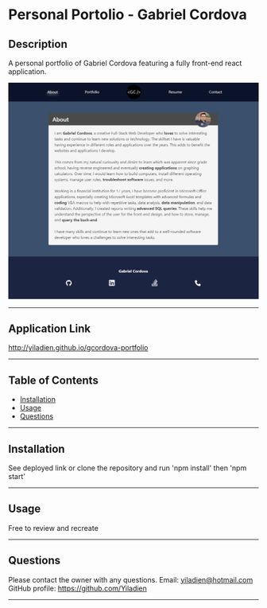 # Personal Portolio - Gabriel Cordova

## Description

A personal portfolio of Gabriel Cordova featuring a fully front-end react application.

![Display of the delete user route and result](./src/assets/sample-pic.jpg)

---

## Application Link

http://yiladien.github.io/gcordova-portfolio

---

## Table of Contents

- [Installation](#installation)
- [Usage](#usage)
- [Questions](#questions)

---

## Installation

See deployed link or clone the repository and run 'npm install' then 'npm start'

---

## Usage

Free to review and recreate

---

## Questions

Please contact the owner with any questions.
Email: yiladien@hotmail.com
GitHub profile: https://github.com/Yiladien

---

